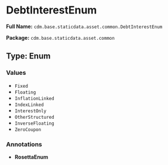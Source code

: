# DebtInterestEnum

**Full Name:** `cdm.base.staticdata.asset.common.DebtInterestEnum`

**Package:** `cdm.base.staticdata.asset.common`

## Type: Enum

### Values

- `Fixed`
- `Floating`
- `InflationLinked`
- `IndexLinked`
- `InterestOnly`
- `OtherStructured`
- `InverseFloating`
- `ZeroCoupon`
### Annotations

- **RosettaEnum**

